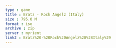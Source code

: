 ```yaml
---
type : game
title : Bratz - Rock Angelz (Italy)
size : 795.0 M
format : iso
archive : zip
server : myrient
link2 : Bratz%20-%20Rock%20Angelz%20%28Italy%29
---
```

